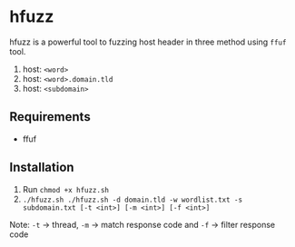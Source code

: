 # hfuzz
hfuzz is a powerful tool to fuzzing host header in three method using `ffuf` tool.
 1. host: `<word>`
 2. host: `<word>.domain.tld`
 3. host: `<subdomain>`


## Requirements
  - ffuf

## Installation
  1. Run `chmod +x hfuzz.sh`
  2. `./hfuzz.sh ./hfuzz.sh -d domain.tld -w wordlist.txt -s subdomain.txt [-t <int>] [-m <int>] [-f <int>]`

Note: `-t` -> thread, `-m` -> match response code and `-f` -> filter response code
